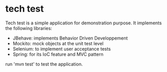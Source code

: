 # tech test

Tech test is a simple application for demonstration purpose. It implements the following libraries:

- JBehave: implements Behavior Driven Developpement
- Mockito: mock objects at the unit test level
- Selenium: to implement user acceptance tests
- Spring: for its IoC feature and MVC pattern

run 'mvn test' to test the application.